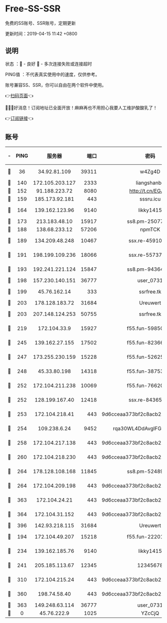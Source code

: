 # Free-SS-SSR

免费的SS账号、SSR账号，定期更新

更新时间：2019-04-15 11:42 +0800

## 说明

状态     ：🙂 - 良好 🙁 - 多次连接失败或连接超时

PING值   ：不代表真实使用中的速度，仅供参考。

账号兼容SS、SSR，你可以自由在两个软件中使用。

👉[扫码页面](https://liesauer.github.io/Free-SS-SSR/)👈

🎉🎉🎉好消息！订阅地址已全面开放！麻麻再也不用担心我要人工维护酸酸乳了！

👉[订阅链接](https://www.liesauer.net/yogurt/subscribe?ACCESS_TOKEN=DAYxR3mMaZAsaqUb)👈

## 账号

|-|PING|服务器|端口|密码|加密方式|区域|
|:----:|:----:|:-----:|-----:|:----:|:----:|:----:|
|🙂|36|34.92.81.109|39311|w4Zg4D|chacha20-ietf|US|
|🙂|140|172.105.203.127|2333|liangshanbo|chacha20|JP|
|🙂|152|91.188.223.72|8080|http://t.cn/EGJIyrl|rc4-md5|RU|
|🙂|159|185.173.92.181|443|sssru.icu|rc4-md5|RU|
|🙂|164|139.162.123.96|9140|likky1415|aes-256-cfb|JP|
|🙂|173|213.183.48.10|15917|ss8.pm-25077402|rc4-md5|RU|
|🙂|188|138.68.233.12|57206|npmTCK|rc4-md5|US|
|🙂|189|134.209.48.248|10467|ssx.re-45910781|aes-256-cfb|US|
|🙂|191|198.199.109.236|18066|ssx.re-55737292|aes-256-cfb|US|
|🙂|193|192.241.221.124|15847|ss8.pm-94364968|aes-256-cfb|US|
|🙂|198|157.230.140.151|36777|user_0731|chacha20|US|
|🙂|199|45.76.162.14|333|ssrfree.tk|aes-256-cfb|SG|
|🙂|203|178.128.183.72|31684|Ureuwert|chacha20|US|
|🙂|203|207.148.124.253|50755|ssrfree.tk|aes-256-cfb|SG|
|🙂|219|172.104.33.9|15927|f55.fun-59850834|aes-256-cfb|SG|
|🙂|245|139.162.27.155|17502|f55.fun-82366923|aes-256-cfb|SG|
|🙂|247|173.255.230.159|15228|f55.fun-52625062|aes-256-cfb|US|
|🙂|248|45.33.80.198|14318|f55.fun-38753180|aes-256-cfb|US|
|🙂|252|172.104.211.238|10069|f55.fun-76620042|aes-256-cfb|US|
|🙂|252|128.199.167.40|12418|ssx.re-84365934|aes-256-cfb|SG|
|🙂|253|172.104.218.41|443|9d6cceaa373bf2c8acb22e60b6a58be6|aes-256-cfb|US|
|🙂|254|109.238.6.24|9452|rqa30WL4DdAvgIFG6Fs3znzTa|aes-256-cfb|FR|
|🙂|258|172.104.217.138|443|9d6cceaa373bf2c8acb22e60b6a58be6|aes-256-cfb|US|
|🙂|260|172.104.218.230|443|9d6cceaa373bf2c8acb22e60b6a58be6|aes-256-cfb|US|
|🙂|264|178.128.108.168|11845|ss8.pm-52489011|aes-256-cfb|SG|
|🙂|264|172.104.209.198|443|9d6cceaa373bf2c8acb22e60b6a58be6|aes-256-cfb|US|
|🙂|363|172.104.24.21|443|9d6cceaa373bf2c8acb22e60b6a58be6|aes-256-cfb|US|
|🙂|364|172.104.31.152|443|9d6cceaa373bf2c8acb22e60b6a58be6|aes-256-cfb|US|
|🙂|396|142.93.218.115|31684|Ureuwert|chacha20|IN|
|🙂|194|172.104.49.207|15218|f55.fun-22201958|aes-256-cfb|SG|
|🙂|234|139.162.185.76|9140|likky1415|aes-256-cfb|DE|
|🙂|241|205.185.113.67|12345|12345678|aes-256-cfb|US|
|🙂|310|172.104.215.24|443|9d6cceaa373bf2c8acb22e60b6a58be6|aes-256-cfb|US|
|🙂|360|198.74.58.40|443|9d6cceaa373bf2c8acb22e60b6a58be6|aes-256-cfb|US|
|🙂|363|149.248.63.114|36777|user_0731|chacha20|CA|
|🙁|0|45.76.222.9|1025|YZcCjQ|rc4-md5|JP|
